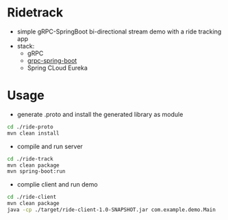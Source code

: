 # Ridetrack

- simple gRPC-SpringBoot bi-directional stream demo with a ride tracking app
- stack:
    - gRPC
    - [grpc-spring-boot](https://github.com/grpc-ecosystem/grpc-spring)
    - Spring CLoud Eureka

# Usage

- generate .proto and install the generated library as module

```bash
cd ./ride-proto
mvn clean install
```

- compile and run server

```bash
cd ./ride-track
mvn clean package
mvn spring-boot:run
```

- complie client and run demo

```bash
cd ./ride-client
mvn clean package
java -cp ./target/ride-client-1.0-SNAPSHOT.jar com.example.demo.Main
```
